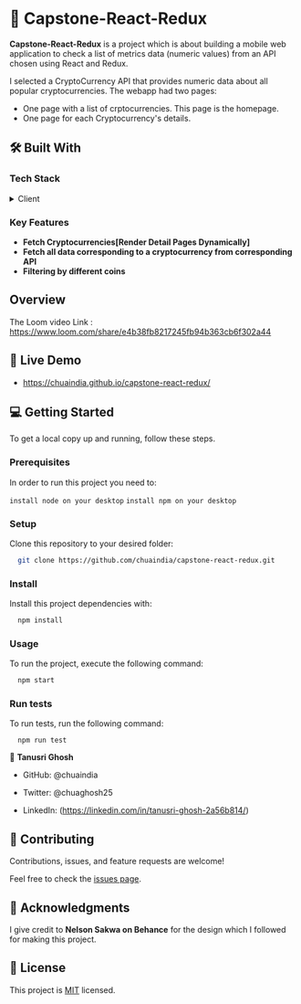 # 📖 Capstone-React-Redux <a name="about-project"></a>

**Capstone-React-Redux** is  a project which is about building a mobile web application to check a list of metrics data (numeric values) from an API chosen using React and Redux.

I selected a CryptoCurrency API that provides numeric data about all popular cryptocurrencies. The webapp had two pages:
  - One page with a list of crptocurrencies. This page is the homepage.
  - One page for each Cryptocurrency's details.

## 🛠 Built With <a name="built-with"></a>

### Tech Stack <a name="tech-stack"></a>

<details>
  <summary>Client</summary>
  <ul>
    <li><a href="https://reactjs.org/">React.js</a></li>
    <li><a href="https://redux-toolkit.js.org/">Redux toolkit</a></li>
  </ul>
</details>

<!-- Features -->

### Key Features <a name="key-features"></a>

- **Fetch Cryptocurrencies[Render Detail Pages Dynamically]**
- **Fetch all data corresponding to a cryptocurrency from corresponding API**
- **Filtering by different coins**

## Overview

The Loom video Link : https://www.loom.com/share/e4b38fb8217245fb94b363cb6f302a44 

<!-- LIVE DEMO -->

## 🚀 Live Demo <a name="live-demo"></a>

- https://chuaindia.github.io/capstone-react-redux/

<!-- GETTING STARTED -->

## 💻 Getting Started <a name="getting-started"></a>

To get a local copy up and running, follow these steps.

### Prerequisites

In order to run this project you need to:

  `install node on your desktop`
  `install npm on your desktop`


### Setup

Clone this repository to your desired folder:

```sh
  git clone https://github.com/chuaindia/capstone-react-redux.git
```

### Install

Install this project dependencies with:

```sh
  npm install
```

### Usage

To run the project, execute the following command:

```sh
  npm start
```

### Run tests

To run tests, run the following command:

``` 
  npm run test 
```

<!-- AUTHORS -->

👤 **Tanusri Ghosh**

- GitHub: @chuaindia

- Twitter: @chuaghosh25

- LinkedIn: (https://linkedin.com/in/tanusri-ghosh-2a56b814/)



<!-- CONTRIBUTING -->

## 🤝 Contributing <a name="contributing"></a>

Contributions, issues, and feature requests are welcome!

Feel free to check the [issues page](../../issues/).

<!-- ACKNOWLEDGEMENTS -->

## 🙏 Acknowledgments <a name="acknowledgements"></a>

I give credit to **Nelson Sakwa on Behance** for the design which I followed for making this project.

<!-- LICENSE -->

## 📝 License <a name="license"></a>

This project is [MIT](./LICENSE) licensed.


